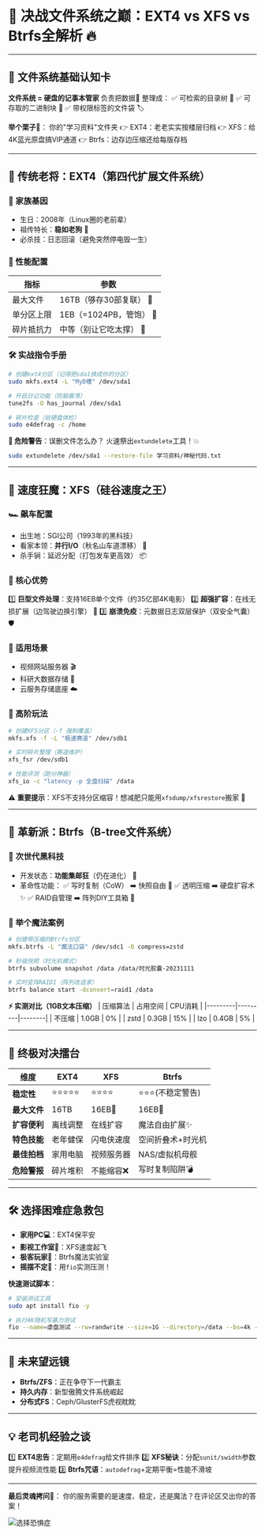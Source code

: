 
# 🐧 决战文件系统之巅：EXT4 vs XFS vs Btrfs全解析 🔥

---

## 🌟 文件系统基础认知卡
**文件系统 = 硬盘的记事本管家**
负责把数据📁 整理成：
✅ 可检索的目录树 🌳
✅ 可存取的二进制块 🧱
✅ 带权限标签的文件袋 🏷️

**举个栗子🌰**：
你的"学习资料"文件夹
👉 EXT4：老老实实按楼层归档
👉 XFS：给4K蓝光原盘搞VIP通道
👉 Btrfs：边存边压缩还给每版存档

---

## 🥇 传统老将：EXT4（第四代扩展文件系统）

### 🧬 家族基因
- 生日：2008年（Linux圈的老前辈）
- 祖传特长：**稳如老狗** 🐶
- 必杀技：日志回滚（避免突然停电毁一生）

### 🚀 性能配置
| 指标          | 参数                  |
|---------------|----------------------|
| 最大文件       | 16TB（够存30部复联） 🎥 |
| 单分区上限     | 1EB（=1024PB，管饱） 🍔 |
| 碎片抵抗力     | 中等（别让它吃太撑） 🍰 |

### 🛠️ 实战指令手册
```bash
# 创建ext4分区（记得把sda1换成你的分区）
sudo mkfs.ext4 -L "MyD槽" /dev/sda1 

# 开启日记功能（防脑震荡）
tune2fs -O has_journal /dev/sda1

# 碎片检查（给硬盘体检）
sudo e4defrag -c /home
```

**🚨 危险警告**：误删文件怎么办？
火速祭出`extundelete`工具！💥
```bash
sudo extundelete /dev/sda1 --restore-file 学习资料/神秘代码.txt
```

---

## 🥈 速度狂魔：XFS（硅谷速度之王）

### 🏎️ 飙车配置
- 出生地：SGI公司（1993年的黑科技）
- 看家本领：**并行I/O**（秋名山车道漂移） 🏁
- 杀手锏：延迟分配（打包发车更高效） 📦

### 💎 核心优势
1️⃣ **巨型文件处理**：支持16EB单个文件（约35亿部4K电影）
2️⃣ **超强扩容**：在线无损扩展（边驾驶边换引擎） 🔧
3️⃣ **崩溃免疫**：元数据日志双层保护（双安全气囊） 🛡️

### 🎯 适用场景
- 视频网站服务器 🎬
- 科研大数据存储 🧬
- 云服务存储底座 ☁️

### 🔧 高阶玩法
```bash
# 创建XFS分区（-f 强制覆盖）
mkfs.xfs -f -L "极速赛道" /dev/sdb1

# 实时碎片整理（赛道维护）
xfs_fsr /dev/sdb1

# 性能评测（跑分神器）
xfs_io -c "latency -p 全盘扫描" /data
```

⚠️ **重要提示**：XFS不支持分区缩容！想减肥只能用`xfsdump/xfsrestore`搬家 🚚

---

## 🥉 革新派：Btrfs（B-tree文件系统）

### 🚀 次世代黑科技
- 开发状态：**功能集邮狂**（仍在进化） 🧬
- 革命性功能：
  ✅ 写时复制（CoW） ➡️ 快照自由 📸
  ✅ 透明压缩 ➡️ 硬盘扩容术 ✨
  ✅ RAID自管理 ➡️ 阵列DIY工具箱 🧰

### 🌰 举个魔法案例
```bash
# 创建带压缩的Btrfs分区
mkfs.btrfs -L "魔法口袋" /dev/sdc1 -O compress=zstd

# 秒级快照（时光机模式） 
btrfs subvolume snapshot /data /data/时光胶囊-20231111

# 实时变阵RAID1（阵列改造家）
btrfs balance start -dconvert=raid1 /data
```

**⚡ 实测对比（1GB文本压缩）**
| 压缩算法 | 占用空间 | CPU消耗 |
|---------|---------|--------|
| 不压缩   | 1.0GB   | 0%      |
| zstd    | 0.3GB   | 15%     |
| lzo     | 0.4GB   | 5%      |

---

## 🥊 终极对决擂台

| 维度           | EXT4                | XFS               | Btrfs                |
|----------------|---------------------|-------------------|----------------------|
| **稳定性**      | ⭐⭐⭐⭐⭐           | ⭐⭐⭐⭐          | ⭐⭐⭐(不稳定警告)    |
| **最大文件**    | 16TB               | 16EB🚀           | 16EB🚀              |
| **扩容便利**    | 离线调整           | 在线扩容         | 魔法自由扩展✨       |
| **特色技能**    | 老年健保           | 闪电侠速度       | 空间折叠术+时光机   |
| **最佳拍档**    | 家用电脑           | 视频服务器       | NAS/虚拟机母舰      |
| **危险警报**    | 碎片堆积           | 不能缩容❌       | 写时复制陷阱💣      |

---

## 🛠️ 选择困难症急救包
- **家用PC💻**：EXT4保平安
- **影视工作室🎥**：XFS速度起飞
- **极客玩家🤖**：Btrfs魔法实验室
- **摇摆不定🤷**：用`fio`实测压测！

**快速测试脚本**：
```bash
# 安装测试工具
sudo apt install fio -y

# 执行4K随机写暴力测试
fio --name=虐盘测试 --rw=randwrite --size=1G --directory=/data --bs=4k --ioengine=libaio --direct=1 --numjobs=4 --time_based --runtime=60
```

---

## 🚀 未来望远镜
- **Btrfs/ZFS**：正在争夺下一代霸主
- **持久内存**：新型傲腾文件系统崛起
- **分布式FS**：Ceph/GlusterFS虎视眈眈

---

## 💡 老司机经验之谈
1️⃣ **EXT4忠告**：定期用`e4defrag`给文件排序
2️⃣ **XFS秘诀**：分配`sunit/swidth`参数提升视频流性能
3️⃣ **Btrfs咒语**：`autodefrag`+定期平衡=性能不滑坡

---

**最后灵魂拷问**👻：
你的服务需要的是速度、稳定，还是魔法？在评论区交出你的答案！

![选择恐惧症](https://media.giphy.com/media/l0HlPwJ9mXL6fwmaxG/giphy.gif)
```